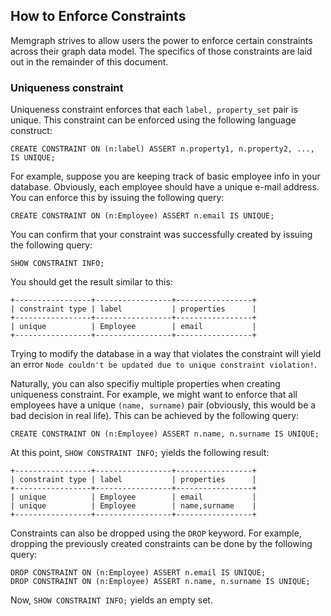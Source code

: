 ## How to Enforce Constraints

Memgraph strives to allow users the power to enforce certain constraints across
their graph data model. The specifics of those constraints are laid out in the
remainder of this document.

### Uniqueness constraint

Uniqueness constraint enforces that each `label, property_set` pair is unique.
This constraint can be enforced using the following language construct:

```opencypher
CREATE CONSTRAINT ON (n:label) ASSERT n.property1, n.property2, ..., IS UNIQUE;
```

For example, suppose you are keeping track of basic employee info in your
database. Obviously, each employee should have a unique e-mail address. You can
enforce this by issuing the following query:

```opencypher
CREATE CONSTRAINT ON (n:Employee) ASSERT n.email IS UNIQUE;
```

You can confirm that your constraint was successfully created by issuing the
following query:

```opencypher
SHOW CONSTRAINT INFO;
```

You should get the result similar to this:

```plaintext
+-----------------+-----------------+-----------------+
| constraint type | label           | properties      |
+-----------------+-----------------+-----------------+
| unique          | Employee        | email           |
+-----------------+-----------------+-----------------+
```

Trying to modify the database in a way that violates the constraint will
yield an error `Node couldn't be updated due to unique constraint violation!`.

Naturally, you can also specifiy multiple properties when creating uniqueness
constraint. For example, we might want to enforce that all employees have a
unique `(name, surname)` pair (obviously, this would be a bad decision in real
life). This can be achieved by the following query:

```opencypher
CREATE CONSTRAINT ON (n:Employee) ASSERT n.name, n.surname IS UNIQUE;
```

At this point, `SHOW CONSTRAINT INFO;` yields the following result:

```plaintext
+-----------------+-----------------+-----------------+
| constraint type | label           | properties      |
+-----------------+-----------------+-----------------+
| unique          | Employee        | email           |
| unique          | Employee        | name,surname    |
+-----------------+-----------------+-----------------+
```

Constraints can also be dropped using the `DROP` keyword. For example,
dropping the previously created constraints can be done by the following
query:

```opencypher
DROP CONSTRAINT ON (n:Employee) ASSERT n.email IS UNIQUE;
DROP CONSTRAINT ON (n:Employee) ASSERT n.name, n.surname IS UNIQUE;
```

Now, `SHOW CONSTRAINT INFO;` yields an empty set. 
